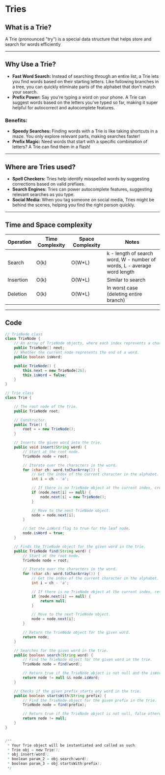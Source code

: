 # Tries

## What is a Trie?

A Trie (pronounced "try") is a special data structure that helps store and search for words efficiently

***

## **Why Use a Trie?**

* **Fast Word Search:** Instead of searching through an entire list, a Trie lets you find words based on their starting letters. Like following branches in a tree, you can quickly eliminate parts of the alphabet that don't match your search.
* **Prefix Power:** Say you're typing a word on your phone. A Trie can suggest words based on the letters you've typed so far, making it super helpful for autocorrect and autocomplete features.

### **Benefits:**

* **Speedy Searches:** Finding words with a Trie is like taking shortcuts in a maze. You only explore relevant parts, making searches faster!
* **Prefix Magic:** Need words that start with a specific combination of letters? A Trie can find them in a flash!

***

## **Where are Tries used?**

* **Spell Checkers:** Tries help identify misspelled words by suggesting corrections based on valid prefixes.
* **Search Engines:** Tries can power autocomplete features, suggesting relevant searches as you type.
* **Social Media:** When you tag someone on social media, Tries might be behind the scenes, helping you find the right person quickly.

***

## Time and Space complexity

| Operation | Time Complexity | Space Complexity | Notes                                                                   |
| --------- | --------------- | ---------------- | ----------------------------------------------------------------------- |
| Search    | O(k)            | O(W\*L)          | k - length of search word, W - number of words, L - average word length |
| Insertion | O(k)            | O(W\*L)          | Similar to search                                                       |
| Deletion  | O(k)            | O(W\*L)          | In worst case (deleting entire branch)                                  |

***

## Code

```java
// TrieNode class
class TrieNode {
    // An array of TrieNode objects, where each index represents a character in the alphabet.
    public TrieNode[] next;
    // Whether the current node represents the end of a word.
    public boolean isWord;

    public TrieNode() {
        this.next = new TrieNode[26];
        this.isWord = false;
    }
}

// Trie class
class Trie {

    // The root node of the trie.
    public TrieNode root;

    // Constructor.
    public Trie() {
        root = = new TrieNode();
    }

    // Inserts the given word into the trie.
    public void insert(String word) {
        // Start at the root node.
        TrieNode node = root;

        // Iterate over the characters in the word.
        for (char ch: word.toCharArray()) {
            // Get the index of the current character in the alphabet.
            int i = ch - 'a';

            // If there is no TrieNode object at the current index, create one.
            if (node.next[i] == null) {
                node.next[i] = new TrieNode();
            }

            // Move to the next TrieNode object.
            node = node.next[i];
        }

        // Set the isWord flag to true for the leaf node.
        node.isWord = true;
    }

    // Finds the TrieNode object for the given word in the trie.
    public TrieNode find(String word) {
        // Start at the root node.
        TrieNode node = root;

        // Iterate over the characters in the word.
        for (char ch: word.toCharArray()) {
            // Get the index of the current character in the alphabet.
            int i = ch - 'a';

            // If there is no TrieNode object at the current index, return null.
            if (node.next[i] == null) {
                return null;
            }

            // Move to the next TrieNode object.
            node = node.next[i];
        }

        // Return the TrieNode object for the given word.
        return node;
    }

    // Searches for the given word in the trie.
    public boolean search(String word) {
        // Find the TrieNode object for the given word in the trie.
        TrieNode node = find(word);

        // Return true if the TrieNode object is not null and the isWord flag is true, false otherwise.
        return node != null && node.isWord;
    }

    // Checks if the given prefix starts any word in the trie.
    public boolean startsWith(String prefix) {
        // Find the TrieNode object for the given prefix in the trie.
        TrieNode node = find(prefix);

        // Return true if the TrieNode object is not null, false otherwise.
        return node != null;
    }
}


/**
 * Your Trie object will be instantiated and called as such:
 * Trie obj = new Trie();
 * obj.insert(word);
 * boolean param_2 = obj.search(word);
 * boolean param_3 = obj.startsWith(prefix);
 */
```
